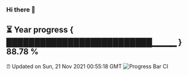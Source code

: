 ### Hi there 👋
⏳ Year progress { ██████████████████████████▁▁▁▁ } 88.78 %
---
⏰ Updated on Sun, 21 Nov 2021 00:55:18 GMT
![Progress Bar CI](https://github.com/liununu/liununu/workflows/Progress%20Bar%20CI/badge.svg)
